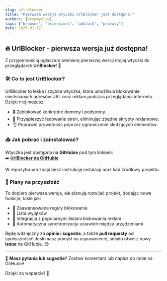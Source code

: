 ```yaml
---
slug: url-blocker
title: "Pierwsza wersja wtyczki UrlBlocker jest dostępna!"
authors: [przemyslvw]
tags: ["browser", "extensions", "adblock", "privacy"]
date: 2025-01-12
---
```


## 🔥 UrlBlocker - pierwsza wersja już dostępna!

Z przyjemnością ogłaszam premierę pierwszej wersji mojej wtyczki do przeglądarek **UrlBlocker**! 🎉

### 🛠️ Co to jest UrlBlocker?
UrlBlocker to lekka i szybka wtyczka, która umożliwia blokowanie niechcianych adresów URL oraz reklam podczas przeglądania internetu. Dzięki niej możesz:

- 🔒 Zablokować konkretne domeny i podstrony.
- 🚀 Przyspieszyć ładowanie stron, eliminując zbędne skrypty reklamowe.
- 👌 Poprawić prywatność poprzez ograniczenie śledzących elementów.

<!-- truncate -->

### 📥 Jak pobrać i zainstalować?
Wtyczka jest dostępna na **GitHubie** pod tym linkiem:  
➡️ [**UrlBlocker na GitHubie**](https://github.com/przemyslvw/UrlBlocker)

W repozytorium znajdziesz instrukcję instalacji oraz kod źródłowy projektu.

### 📌 Plany na przyszłość
To dopiero pierwsza wersja, ale planuję rozwijać projekt, dodając nowe funkcje, takie jak:

- 🔹 Zaawansowane reguły blokowania
- 🔹 Lista wyjątków
- 🔹 Integracja z popularnymi listami blokowania reklam
- 🔹 Automatyczna synchronizacja ustawień między urządzeniami

Będę wdzięczny za **opinie i sugestie**, a także **pull requesty** od społeczności! Jeśli masz pomysł na usprawnienie, śmiało otwórz nowy **issue** na GitHubie. 😊

---

💬 **Masz pytania lub sugestie?** Zostaw komentarz lub napisz do mnie na GitHubie!

Dzięki za wsparcie! 🚀